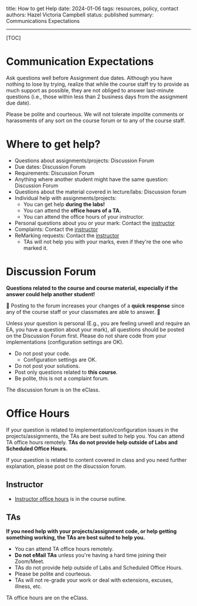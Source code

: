 title: How to get Help
date: 2024-01-06
tags: resources, policy, contact
authors: Hazel Victoria Campbell
status: published
summary: Communications Expectations

----

[TOC]

# Communication Expectations

Ask questions well before Assignment due dates. Although you have nothing to lose by trying, realize that while the course staff try to provide as much support as possible, they are not obliged to answer last-minute questions (i.e., those within less than 2 business days from the assignment due date). 

Please be polite and courteous. We will not tolerate impolite comments or harassments of any sort on the course forum or to any of the course staff.

# Where to get help?

* Questions about assignments/projects: Discussion Forum
* Due dates: Discussion Forum
* Requirements: Discussion Forum
* Anything where another student might have the same question: Discussion Forum
* Questions about the material covered in lecture/labs: Discussion forum
* Individual help with assignments/projects:
    * You can get help **during the labs!**
    * You can attend the **office hours of a TA.**
    * You can attend the office hours of your instructor.
* Personal questions about you or your mark: Contact the [instructor]({filename}/general/outline.md#contact-information)
* Complaints: Contact the [instructor]({filename}/general/outline.md#contact-information)
* ReMarking requests: Contact the [instructor]({filename}/general/outline.md#contact-information)
    * TAs will not help you with your marks, even if they're the one who marked it.

# Discussion Forum

**Questions related to the course and course material, especially if the answer could help another student!**

🚀 Posting to the forum increases your changes of a **quick response** since any of the course staff or your classmates are able to answer. 🌠

Unless your question is personal (E.g., you are feeling unwell and require an EA, you have a question about your mark), all questions should be posted on the Discussion Forum first. Please do not share code from your implementations (configuration settings are OK). 

* Do not post your code. 
    * Configuration settings are OK.
* Do not post your solutions.
* Post only questions related to **this course**.
* Be polite, this is not a complaint forum.

The discussion forum is on the eClass.

# Office Hours

If your question is related to implementation/configuration issues in the projects/assignments, the TAs are best suited to help you. You can attend TA office hours remotely. **TAs do not provide help outside of Labs and Scheduled Office Hours.**

If your question is related to content covered in class and you need further explanation, please post on the disucssion forum.

## Instructor

* [Instructor office hours]({filename}/general/outline.md#contact-information) is in the course outline.

## TAs

**If you need help with your projects/assignment code, or help getting something working, the TAs are best suited to help you.**

* You can attend TA office hours remotely.
* **Do not eMail TAs** unless you're having a hard time joining their Zoom/Meet.
* TAs do not provide help outside of Labs and Scheduled Office Hours.
* Please be polite and courteous.
* TAs will not re-grade your work or deal with extensions, excuses, illness, etc.

TA office hours are on the eClass.

 